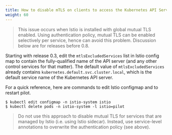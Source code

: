```yaml
---
title: How to disable mTLS on clients to access the Kubernetes API Server (or any control services that don't have Istio sidecar)?
weight: 60
---
```


> This issue occurs when Istio is installed with global mutual TLS enabled. Using authentication policy, mutual TLS can be enabled selectively per service, hence can avoid this problem. Discussion below are for releases before 0.8.

Starting with release 0.3, edit the `mtlsExcludedServices` list in Istio config
map to contain the fully-qualified name of the API server (and any other
control services for that matter). The default value of `mtlsExcludedServices`
already contains `kubernetes.default.svc.cluster.local`, which is the default
service name of the Kubernetes API server.

For a quick reference, here are commands to edit Istio configmap and to restart pilot.
```command
$ kubectl edit configmap -n istio-system istio
$ kubectl delete pods -n istio-system -l istio=pilot
```

> Do not use this approach to disable mutual TLS for services that are managed
by Istio (i.e. using Istio sidecar). Instead, use service-level annotations
to overwrite the authentication policy (see above).

